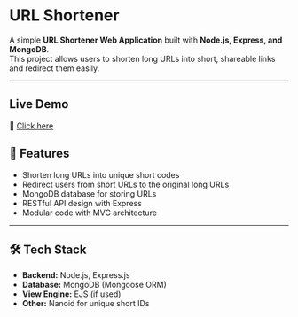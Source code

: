 # URL Shortener

A simple **URL Shortener Web Application** built with **Node.js, Express, and MongoDB**.  
This project allows users to shorten long URLs into short, shareable links and redirect them easily.


---

## Live Demo
🔗 [Click here](https://url-shortener-web-application.onrender.com/)


## 🚀 Features
- Shorten long URLs into unique short codes
- Redirect users from short URLs to the original long URLs
- MongoDB database for storing URLs
- RESTful API design with Express
- Modular code with MVC architecture

---

## 🛠️ Tech Stack
- **Backend:** Node.js, Express.js  
- **Database:** MongoDB (Mongoose ORM)  
- **View Engine:** EJS (if used)  
- **Other:** Nanoid for unique short IDs  


